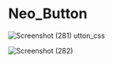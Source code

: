 # Neo_Button 

![Screenshot (281)](https://user-images.githubusercontent.com/86471670/216833360-862ddf1f-31f8-48f9-82a4-e1fc107b6253.png)
utton_css






![Screenshot (282)](https://user-images.githubusercontent.com/86471670/216833377-f9389bd0-7520-407d-8689-adffb1f7bde3.png)
